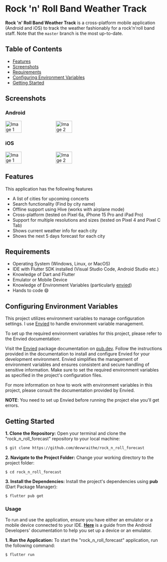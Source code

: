 # Rock 'n' Roll Band Weather Track

**Rock 'n' Roll Band Weather Track** is a cross-platform mobile application (Android and iOS) to track the weather fashionably for a rock'n'roll band staff. Note that the `master` branch is the most up-to-date.


## Table of Contents
- [Features](#features)
- [Screenshots](#screenshots)
- [Requirements](#requirements)
- [Configuring Environment Variables](configuring-environment-variables)
- [Getting Started](#getting-started)

## Screenshots
### Android
<div style="display: flex;">
    <img src="https://github-production-user-asset-6210df.s3.amazonaws.com/39105147/311443864-a7b3e934-7f71-40ec-8a04-c242e203af65.png?X-Amz-Algorithm=AWS4-HMAC-SHA256&X-Amz-Credential=AKIAVCODYLSA53PQK4ZA%2F20240309%2Fus-east-1%2Fs3%2Faws4_request&X-Amz-Date=20240309T144324Z&X-Amz-Expires=300&X-Amz-Signature=48fdde9054b0376ea4692af95dfa9fc55d8ed9c71f4d329b85b4897055075820&X-Amz-SignedHeaders=host&actor_id=39105147&key_id=0&repo_id=767949330" alt="Image 1" width="32%"/>
    <img src="https://github-production-user-asset-6210df.s3.amazonaws.com/39105147/311443873-c0dd898e-47dd-4ca1-b84c-984089a22b4a.png?X-Amz-Algorithm=AWS4-HMAC-SHA256&X-Amz-Credential=AKIAVCODYLSA53PQK4ZA%2F20240309%2Fus-east-1%2Fs3%2Faws4_request&X-Amz-Date=20240309T144438Z&X-Amz-Expires=300&X-Amz-Signature=d1d5fc0227a9214d600a3d5c983e4b20a24dfafcff279c32ca6bbbf47cb49c7c&X-Amz-SignedHeaders=host&actor_id=39105147&key_id=0&repo_id=767949330" alt="Image 2" width="32%"/>
</div>

### iOS
<div style="display: flex;">
    <img src="https://github-production-user-asset-6210df.s3.amazonaws.com/39105147/311444024-74b3bbd3-0c56-4b50-ba3f-4d235edfeb93.png?X-Amz-Algorithm=AWS4-HMAC-SHA256&X-Amz-Credential=AKIAVCODYLSA53PQK4ZA%2F20240309%2Fus-east-1%2Fs3%2Faws4_request&X-Amz-Date=20240309T144659Z&X-Amz-Expires=300&X-Amz-Signature=428fe6b0b810a340bd7aee6f18f6b336404e464bfc23fa55bbdfa96d31fd2d04&X-Amz-SignedHeaders=host&actor_id=39105147&key_id=0&repo_id=767949330" alt="Image 1" width="32%"/>
    <img src="https://github-production-user-asset-6210df.s3.amazonaws.com/39105147/311444031-18a8105b-c5ee-4e80-8b27-6ff03c14faf9.png?X-Amz-Algorithm=AWS4-HMAC-SHA256&X-Amz-Credential=AKIAVCODYLSA53PQK4ZA%2F20240309%2Fus-east-1%2Fs3%2Faws4_request&X-Amz-Date=20240309T145043Z&X-Amz-Expires=300&X-Amz-Signature=227919e08e272776c4377152a636e8699cd3048de030b36759a91a537c070303&X-Amz-SignedHeaders=host&actor_id=39105147&key_id=0&repo_id=767949330" alt="Image 2" width="32%"/>
</div>

## Features

This application has the following features
- A list of cities for upcoming concerts
- Search functionality (Find by city name)
- Offline support using Hive (works with airplane mode)
- Cross-platform (tested on Pixel 6a, iPhone 15 Pro and iPad Pro)
- Support for multiple resolutions and sizes (tested on Pixel 4 and Pixel C Tab)
- Shows current weather info for each city
- Shows the next 5 days forecast for each city

## Requirements

- Operating System (Windows, Linux, or MacOS)
- IDE with Flutter SDK installed (Visual Studio Code, Android Studio etc.)
- Knowledge of Dart and Flutter
- Emulator or Mobile Device
- Knowledge of Environment Variables (particularly [envied](https://pub.dev/packages/envied))
- Hands to code :smile:


## Configuring Environment Variables

This project utilizes environment variables to manage configuration settings. I use [Envied](https://pub.dev/packages/envied) to handle environment variable management.

To set up the required environment variables for this project, please refer to the Envied documentation:

Visit the [Envied](https://pub.dev/packages/envied) package documentation on [pub.dev](https://www.pub.dev).
Follow the instructions provided in the documentation to install and configure Envied for your development environment.
Envied simplifies the management of environment variables and ensures consistent and secure handling of sensitive information. Make sure to set the required environment variables as specified in the project's configuration files.

For more information on how to work with environment variables in this project, please consult the documentation provided by Envied.

**NOTE**: You need to set up Envied before running the project else you'll get errors.


## Getting Started

**1. Clone the Repository:** Open your terminal and clone the "rock_n_roll_forecast" repository to your local machine:

```sh
$ git clone https://github.com/devwraithe/rock_n_roll_forecast
```

**2. Navigate to the Project Folder:** Change your working directory to the project folder:

```
$ cd rock_n_roll_forecast
```

**3. Install the Dependencies:** Install the project's dependencies using **pub** (Dart Package Manager):

```sh
$ flutter pub get
```

### Usage

To run and use the application, ensure you have either an emulator or a mobile device connected to your IDE. **[Here](https://developer.android.com/design-for-safety/privacy-sandbox/download#:~:text=Set%20up%20an%20Android%20device%20emulator%20image,-To%20set%20up&text=In%20Android%20Studio%2C%20go%20to,it%20isn't%20already%20installed.)** is a guide from the Android Developers' documentation to help you set up a device or an emulator.

**1. Run the Application:** To start the "rock_n_roll_forecast" application, run the following command:

```sh
$ flutter run
```
